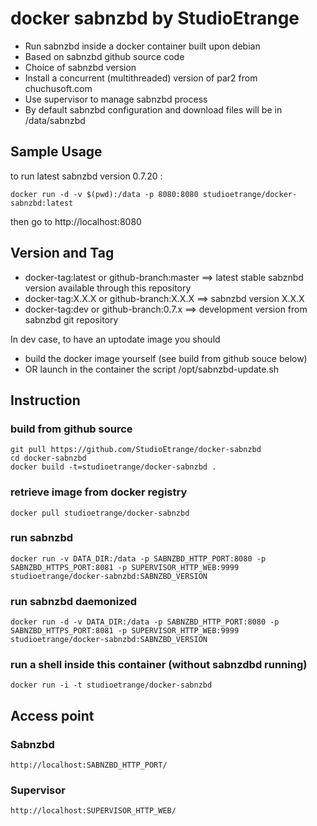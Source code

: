 # docker sabnzbd by StudioEtrange

* Run sabnzbd inside a docker container built upon debian
* Based on sabnzbd github source code
* Choice of sabnzbd version
* Install a concurrent (multithreaded) version of par2 from chuchusoft.com
* Use supervisor to manage sabnzbd process
* By default sabnzbd configuration and download files will be in /data/sabnzbd


## Sample Usage

to run latest sabnzbd version 0.7.20 :

	docker run -d -v $(pwd):/data -p 8080:8080 studioetrange/docker-sabnzbd:latest

then go to http://localhost:8080

## Version and Tag

* docker-tag:latest or github-branch:master ==> latest stable sabznbd version available through this repository
* docker-tag:X.X.X or github-branch:X.X.X ==> sabnzbd version X.X.X
* docker-tag:dev or github-branch:0.7.x ==> development version from sabnzbd git repository

In dev case, to have an uptodate image you should
* build the docker image yourself (see build from github souce below)
* OR launch in the container the script /opt/sabnzbd-update.sh

## Instruction 

### build from github source

	git pull https://github.com/StudioEtrange/docker-sabnzbd
	cd docker-sabnzbd
	docker build -t=studioetrange/docker-sabnzbd .

### retrieve image from docker registry

	docker pull studioetrange/docker-sabnzbd

### run sabnzbd 

	docker run -v DATA_DIR:/data -p SABNZBD_HTTP_PORT:8080 -p SABNZBD_HTTPS_PORT:8081 -p SUPERVISOR_HTTP_WEB:9999 studioetrange/docker-sabnzbd:SABNZBD_VERSION

### run sabnzbd daemonized

	docker run -d -v DATA_DIR:/data -p SABNZBD_HTTP_PORT:8080 -p SABNZBD_HTTPS_PORT:8081 -p SUPERVISOR_HTTP_WEB:9999 studioetrange/docker-sabnzbd:SABNZBD_VERSION


### run a shell inside this container (without sabnzdbd running)

	docker run -i -t studioetrange/docker-sabnzbd

## Access point

### Sabnzbd

	http://localhost:SABNZBD_HTTP_PORT/

### Supervisor

	http://localhost:SUPERVISOR_HTTP_WEB/
